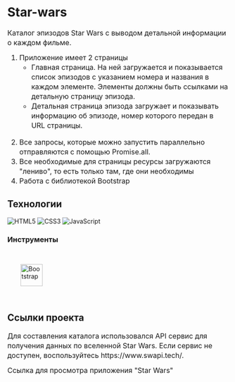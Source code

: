 # Star-wars

<p fr-original-style="" style="margin-top: 0px; margin-bottom: 12px; color: var(--ui-sb-color-text-main); box-sizing: border-box; font-size: 16px; line-height: 22px;">Каталог эпизодов Star Wars с выводом детальной информации о каждом фильме.</p>

<ol fr-original-style="" style="margin-top: 0px; margin-bottom: 1rem; box-sizing: border-box; font-size: 16px; line-height: 22px;">
<li fr-original-style="" style="box-sizing: border-box;">Приложение имеет 2 страницы
<ul fr-original-style="" style="margin-top: 0px; margin-bottom: 1rem; box-sizing: border-box; font-size: 16px; line-height: 22px;">
<li fr-original-style="" style="box-sizing: border-box;">Главная страница. На ней загружается и показывается список эпизодов с указанием номера и названия в каждом элементе. Элементы должны быть ссылками на детальную страницу эпизода.</li>
<li fr-original-style="" style="box-sizing: border-box;">Детальная страница эпизода загружает и показывать информацию об эпизоде, номер которого передан в URL страницы. 
</li></ul> 
</li>
<li fr-original-style="" style="box-sizing: border-box;">Все запросы, которые можно запустить параллельно отправляются с помощью Promise.all.</li>
<li fr-original-style="" style="box-sizing: border-box;">Все необходимые для страницы ресурсы загружаются "лениво", то есть только там, где они необходимы</li>
<li fr-original-style="" style="box-sizing: border-box;">Работа с библиотекой Bootstrap</li>
</ol>

## Технологии
![HTML5](https://img.shields.io/badge/-HTML5-e34f26?logo=html5&logoColor=white)
![CSS3](https://img.shields.io/badge/-CSS3-1572b6?logo=css3&logoColor=white)
![JavaScript](https://img.shields.io/badge/-JavaScript-f7df1e?logo=javaScript&logoColor=black)

### Инструменты
<div>
<a href="https://getbootstrap.com/docs/3.4/javascript/" target="_blank"><img style="margin: 30px" src="https://profilinator.rishav.dev/skills-assets/bootstrap-plain.svg" alt="Bootstrap" height="50" /></a>
</div>


## Ссылки проекта

<p fr-original-style="" style="margin-top: 0px; margin-bottom: 12px; color: var(--ui-sb-color-text-main); box-sizing: border-box; font-size: 16px; line-height: 22px;">Для составления каталога использовался <a fr-original-style="" href="https://swapi.dev/" rel="noopener noreferrer" style="user-select: auto; text-decoration: none; box-sizing: border-box;" target="_blank">API сервис для получения данных по вселенной Star Wars</a>. Если сервис не доступен, воспользуйтесь <a fr-original-style="" href="https://www.swapi.tech/" id="isPasted" rel="noopener noreferrer" style="user-select: auto; text-decoration: none; box-sizing: border-box;" target="_blank">https://www.swapi.tech/</a>.</p>

<p fr-original-style="" style="margin-top: 0px; margin-bottom: 12px; color: var(--ui-sb-color-text-main); box-sizing: border-box; font-size: 16px; line-height: 22px;">Ссылка для просмотра приложения <a fr-original-style="" href="https://gusevanadezhda.github.io./Star-wars/" rel="noopener noreferrer" style="user-select: auto; text-decoration: none; box-sizing: border-box;" target="_blank"> "Star Wars"</a></p>